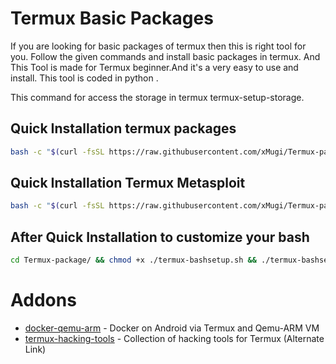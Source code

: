 # Termux Basic Packages 

If you are looking for basic packages of termux then this is right tool for you. Follow the given commands and install basic packages in termux. And This Tool is made for Termux beginner.And it's a very easy to use and install. This tool is coded in python . 


This command for access the storage in termux 
termux-setup-storage.


## Quick Installation termux packages
```bash
bash -c "$(curl -fsSL https://raw.githubusercontent.com/xMugi/Termux-package/master/termux-package.sh)"
```

## Quick Installation Termux Metasploit
```bash
bash -c "$(curl -fsSL https://raw.githubusercontent.com/xMugi/Termux-package/master/termux-metasploit.sh)"
```
## After Quick Installation to customize your bash
```bash
cd Termux-package/ && chmod +x ./termux-bashsetup.sh && ./termux-bashsetup.sh
```

# Addons
- [docker-qemu-arm](https://github.com/xMugi/docker-qemu-arm) - Docker on Android via Termux and Qemu-ARM VM
- [termux-hacking-tools](https://github.com/xMugi/termux-hacks-collection) - Collection of hacking tools for Termux (Alternate Link)

